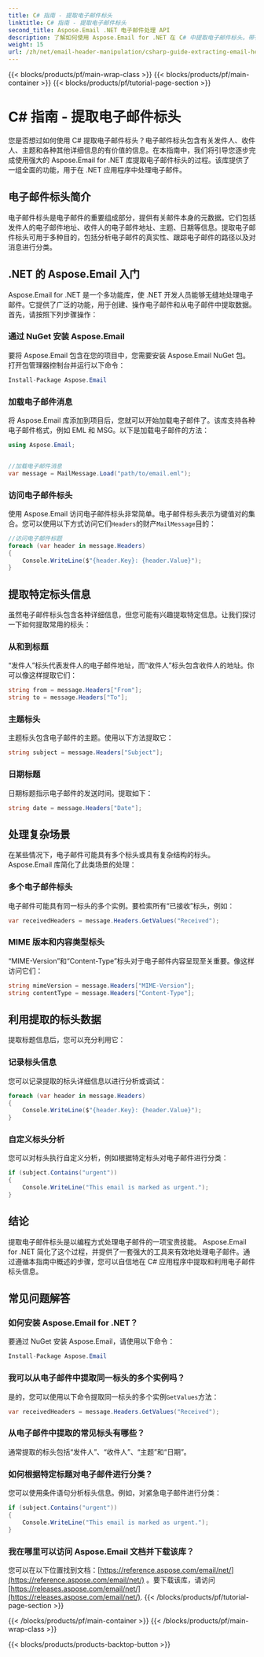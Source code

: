 ```yaml
---
title: C# 指南 - 提取电子邮件标头
linktitle: C# 指南 - 提取电子邮件标头
second_title: Aspose.Email .NET 电子邮件处理 API
description: 了解如何使用 Aspose.Email for .NET 在 C# 中提取电子邮件标头。带有源代码的分步指南，可实现高效的电子邮件分析。
weight: 15
url: /zh/net/email-header-manipulation/csharp-guide-extracting-email-headers/
---
```


{{< blocks/products/pf/main-wrap-class >}}
{{< blocks/products/pf/main-container >}}
{{< blocks/products/pf/tutorial-page-section >}}

# C# 指南 - 提取电子邮件标头


您是否想过如何使用 C# 提取电子邮件标头？电子邮件标头包含有关发件人、收件人、主题和各种其他详细信息的有价值的信息。在本指南中，我们将引导您逐步完成使用强大的 Aspose.Email for .NET 库提取电子邮件标头的过程。该库提供了一组全面的功能，用于在 .NET 应用程序中处理电子邮件。

## 电子邮件标头简介

电子邮件标头是电子邮件的重要组成部分，提供有关邮件本身的元数据。它们包括发件人的电子邮件地址、收件人的电子邮件地址、主题、日期等信息。提取电子邮件标头可用于多种目的，包括分析电子邮件的真实性、跟踪电子邮件的路径以及对消息进行分类。

## .NET 的 Aspose.Email 入门

Aspose.Email for .NET 是一个多功能库，使 .NET 开发人员能够无缝地处理电子邮件。它提供了广泛的功能，用于创建、操作电子邮件和从电子邮件中提取数据。首先，请按照下列步骤操作：

### 通过 NuGet 安装 Aspose.Email

要将 Aspose.Email 包含在您的项目中，您需要安装 Aspose.Email NuGet 包。打开包管理器控制台并运行以下命令：

```csharp
Install-Package Aspose.Email
```

### 加载电子邮件消息

将 Aspose.Email 库添加到项目后，您就可以开始加载电子邮件了。该库支持各种电子邮件格式，例如 EML 和 MSG。以下是加载电子邮件的方法：

```csharp
using Aspose.Email;


//加载电子邮件消息
var message = MailMessage.Load("path/to/email.eml");
```

### 访问电子邮件标头

使用 Aspose.Email 访问电子邮件标头非常简单。电子邮件标头表示为键值对的集合。您可以使用以下方式访问它们`Headers`的财产`MailMessage`目的：

```csharp
//访问电子邮件标题
foreach (var header in message.Headers)
{
    Console.WriteLine($"{header.Key}: {header.Value}");
}
```

## 提取特定标头信息

虽然电子邮件标头包含各种详细信息，但您可能有兴趣提取特定信息。让我们探讨一下如何提取常用的标头：

### 从和到标题

“发件人”标头代表发件人的电子邮件地址，而“收件人”标头包含收件人的地址。你可以像这样提取它们：

```csharp
string from = message.Headers["From"];
string to = message.Headers["To"];
```

### 主题标头

主题标头包含电子邮件的主题。使用以下方法提取它：

```csharp
string subject = message.Headers["Subject"];
```

### 日期标题

日期标题指示电子邮件的发送时间。提取如下：

```csharp
string date = message.Headers["Date"];
```

## 处理复杂场景

在某些情况下，电子邮件可能具有多个标头或具有复杂结构的标头。 Aspose.Email 库简化了此类场景的处理：

### 多个电子邮件标头

电子邮件可能具有同一标头的多个实例。要检索所有“已接收”标头，例如：

```csharp
var receivedHeaders = message.Headers.GetValues("Received");
```

### MIME 版本和内容类型标头

“MIME-Version”和“Content-Type”标头对于电子邮件内容呈现至关重要。像这样访问它们：

```csharp
string mimeVersion = message.Headers["MIME-Version"];
string contentType = message.Headers["Content-Type"];
```

## 利用提取的标头数据

提取标题信息后，您可以充分利用它：

### 记录标头信息

您可以记录提取的标头详细信息以进行分析或调试：

```csharp
foreach (var header in message.Headers)
{
    Console.WriteLine($"{header.Key}: {header.Value}");
}
```

### 自定义标头分析

您可以对标头执行自定义分析，例如根据特定标头对电子邮件进行分类：

```csharp
if (subject.Contains("urgent"))
{
    Console.WriteLine("This email is marked as urgent.");
}
```

## 结论

提取电子邮件标头是以编程方式处理电子邮件的一项宝贵技能。 Aspose.Email for .NET 简化了这个过程，并提供了一套强大的工具来有效地处理电子邮件。通过遵循本指南中概述的步骤，您可以自信地在 C# 应用程序中提取和利用电子邮件标头信息。

## 常见问题解答

### 如何安装 Aspose.Email for .NET？

要通过 NuGet 安装 Aspose.Email，请使用以下命令：
```csharp
Install-Package Aspose.Email
```

### 我可以从电子邮件中提取同一标头的多个实例吗？

是的，您可以使用以下命令提取同一标头的多个实例`GetValues`方法：
```csharp
var receivedHeaders = message.Headers.GetValues("Received");
```

### 从电子邮件中提取的常见标头有哪些？

通常提取的标头包括“发件人”、“收件人”、“主题”和“日期”。

### 如何根据特定标题对电子邮件进行分类？

您可以使用条件语句分析标头信息。例如，对紧急电子邮件进行分类：
```csharp
if (subject.Contains("urgent"))
{
    Console.WriteLine("This email is marked as urgent.");
}
```

### 我在哪里可以访问 Aspose.Email 文档并下载该库？

您可以在以下位置找到文档：[https://reference.aspose.com/email/net/](https://reference.aspose.com/email/net/) 。要下载该库，请访问[https://releases.aspose.com/email/net/](https://releases.aspose.com/email/net/).
{{< /blocks/products/pf/tutorial-page-section >}}

{{< /blocks/products/pf/main-container >}}
{{< /blocks/products/pf/main-wrap-class >}}

{{< blocks/products/products-backtop-button >}}
